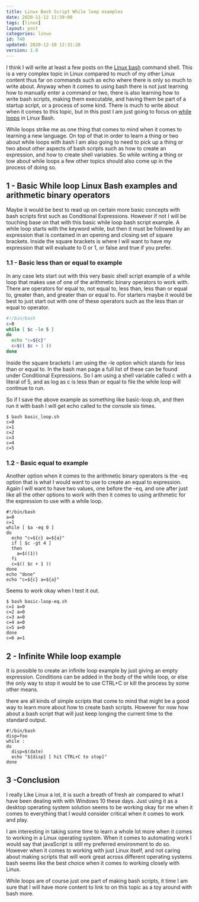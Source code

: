```yaml
---
title: Linux Bash Script While loop examples
date: 2020-11-12 11:39:00
tags: [linux]
layout: post
categories: linux
id: 740
updated: 2020-12-10 12:31:20
version: 1.8
---
```


I think I will write at least a few posts on the [Linux bash](/2020/11/27/linux-bash-scripts/) command shell. This is a very complex topic in Linux compared to much of my other Linux content thus far on commands such as echo where there is only so much to write about.
Anyway when it comes to using bash there is not just learning how to manually enter a command or two, there is also learning how to write bash scripts, making them executable, and having them be part of a startup script, or a process of some kind. There is much to write about when it comes to this topic, but in this post I am just going to focus on [while loops](https://www.cyberciti.biz/faq/bash-while-loop/) in Linux Bash.

While loops strike me as one thing that comes to mind when it comes to learning a new language. On top of that in order to learn a thing or two about while loops with bash I am also going to need to pick up a thing or two about other aspects of bash scripts such as how to create an expression, and how to create shell variables. So while writing a thing or tow about while loops a few other topics should also come up in the process of doing so.

<!-- more -->

## 1 - Basic While loop Linux Bash examples and arithmetic binary operators

Maybe it would be best to read up on certain more basic concepts with bash scripts first such as Conditional Expressions. However if not I will be touching base on that with this basic while loop bash script example. A while loop starts with the keyword while, but then it must be followed by an expression that is contained in an opening and closing set of square brackets. Inside the square brackets is where I will want to have my expression that will evaluate to 0 or 1, or false and true if you prefer.

### 1.1 - Basic less than or equal to example

In any case lets start out with this very basic shell script example of a while loop that makes use of one of the arithmetic binary operators to work with. There are operators for equal to, not equal to, less than, less than or equal to, greater than, and greater than or equal to. For starters maybe it would be best to just start out with one of these operators such as the less than or equal to operator.

```bash
#!/bin/bash
c=0
while [ $c -le 5 ]
do
  echo "c=${c}"
  c=$(( $c + 1 ))
done
```

Inside the square brackets I am using the -le option which stands for less than or equal to. In the bash man page a full list of these can be found under Conditional Expressions. So I am using a shell variable called c with a literal of 5, and as log as c is less than or equal to file the while loop will continue to run.

So if I save the above example as something like basic-loop.sh, and then run it with bash I will get echo called to the console six times.

```
$ bash basic_loop.sh
c=0
c=1
c=2
c=3
c=4
c=5
```

### 1.2 - Basic equal to example

Another option when it comes to the arithmetic binary operators is the -eq option that is what I would want to use to create an equal to expression. Again I will want to have two values, one before the -eq, and one after just like all the other options to work with then it comes to using arithmetic for the expression to use with a while loop.

```
#!/bin/bash
a=0
c=1
while [ $a -eq 0 ]
do
  echo "c=${c} a=${a}"
  if [ $c -gt 4 ]
  then
    a=$((1))
  fi
  c=$(( $c + 1 ))
done
echo "done"
echo "c=${c} a=${a}"
```

Seems to work okay when I test it out.

```
$ bash basic-loop-eq.sh
c=1 a=0
c=2 a=0
c=3 a=0
c=4 a=0
c=5 a=0
done
c=6 a=1
```

## 2 - Infinite While loop example

It is possible to create an infinite loop example by just giving an empty expression. Conditions can be added in the body of the while loop, or else the only way to stop it would be to use CTRL+C or kill the process by some other means.

there are all kinds of simple scripts that come to mind that might be a good way to learn more about how to create bash scripts. However for now how about a bash script that will just keep longing the current time to the standard output.

```
#!/bin/bash
disp=foo
while :
do
  disp=$(date)
  echo "${disp} [ hit CTRL+C to stop]"
done
```

## 3 -Conclusion

I really Like Linux a lot, it is such a breath of fresh air compared to what I have been dealing with with Windows 10 these days. Just using it as a desktop operating system solution seems to be working okay for me when it comes to everything that I would consider critical when it comes to work and play.

I am interesting in taking some time to learn a whole lot more when it comes to working in a Linux operating system. When it comes to automating work I would say that javaScript is still my preferred environment to do so. However when it comes to working with just Linux itself, and not caring about making scripts that will work great across different operating systems bash seems like the best choice when it comes to working closely with Linux.

While loops are of course just one part of making bash scripts, it time I am sure that I will have more content to link to on this topic as a toy around with bash more.
